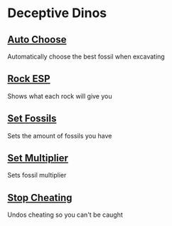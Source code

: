 # Deceptive Dinos

## [Auto Choose](AutoChoose.js)
Automatically choose the best fossil when excavating

## [Rock ESP](RockEsp.js)
Shows what each rock will give you

## [Set Fossils](SetFossils.js)
Sets the amount of fossils you have

## [Set Multiplier](SetMultiplier.js)
Sets fossil multiplier

## [Stop Cheating](UndoCheating.js)
Undos cheating so you can't be caught
